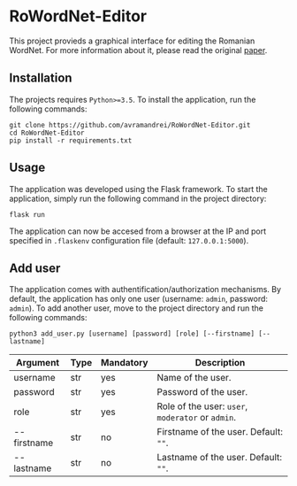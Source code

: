 # RoWordNet-Editor

This project provieds a graphical interface for editing the Romanian WordNet. For more information about it, please read the original [paper]().

## Installation
 
The projects requires `Python>=3.5`. To install the application, run the following commands:

```
git clone https://github.com/avramandrei/RoWordNet-Editor.git
cd RoWordNet-Editor
pip install -r requirements.txt
```

## Usage 

The application was developed using the Flask framework. To start the application, simply run the following command in the project directory: 

```
flask run
```

The application can now be accesed from a browser at the IP and port specified in `.flaskenv` configuration file (default: `127.0.0.1:5000`). 

## Add user

The application comes with authentification/authorization mechanisms. By default, the application has only one user (username: `admin`, password: `admin`). To add another user, move to the project directory and run the following commands:

```
python3 add_user.py [username] [password] [role] [--firstname] [--lastname]
```

| Argument | Type | Mandatory | Description |
| --- | --- | --- | --- |
| username | str | yes | Name of the user. |
| password | str | yes | Password of the user. | 
| role | str | yes | Role of the user: `user`, `moderator` or `admin`. |
| --firstname | str | no | Firstname of the user. Default: `""`. | 
| --lastname | str | no | Lastname of the user. Default: `""`. |

